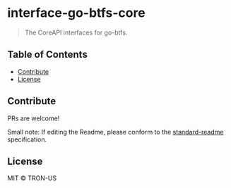 interface-go-btfs-core
==================

> The CoreAPI interfaces for go-btfs.

## Table of Contents

- [Contribute](#contribute)
- [License](#license)

## Contribute

PRs are welcome!

Small note: If editing the Readme, please conform to the [standard-readme](https://github.com/RichardLitt/standard-readme) specification.

## License

MIT © TRON-US
